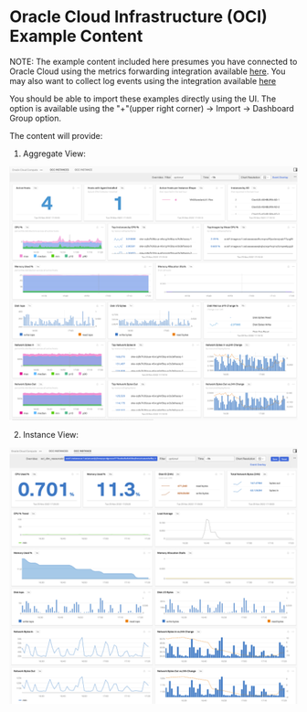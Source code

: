 # Oracle Cloud Infrastructure (OCI) Example Content

NOTE: The example content included here presumes you have connected to Oracle
Cloud using the metrics forwarding integration available [here](https://github.com/splunk/oracle-cloud-examples-splunk-observability/tree/master/samples/oci-monitoring-metrics-to-splunk-observability-python).
You may also want to collect log events using the integration available [here](https://github.com/splunk/oracle-cloud-examples-splunk-observability/tree/master/samples/oci-logs-splunk-hec)

You should be able to import these examples directly using the UI. The option is
available using the "+"(upper right corner) -> Import -> Dashboard Group option.

The content will provide:

1. Aggregate View:

![Aggregate View Screenshot](./occ-instances.png)

2. Instance View:

![Instance View Screenshot](./occ-instance.png)
